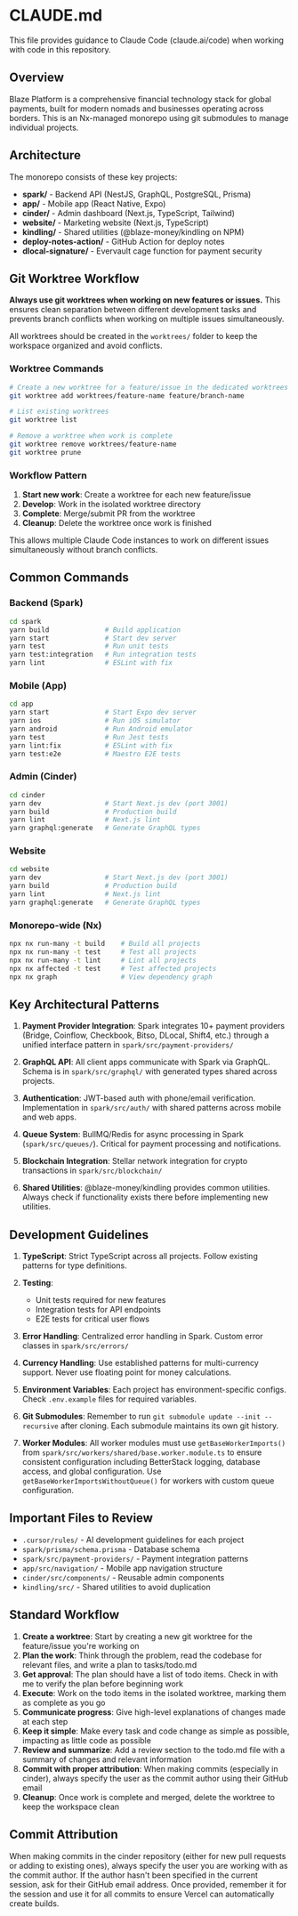 # CLAUDE.md

This file provides guidance to Claude Code (claude.ai/code) when working with code in this repository.

## Overview

Blaze Platform is a comprehensive financial technology stack for global payments, built for modern nomads and businesses operating across borders. This is an Nx-managed monorepo using git submodules to manage individual projects.

## Architecture

The monorepo consists of these key projects:

- **spark/** - Backend API (NestJS, GraphQL, PostgreSQL, Prisma)
- **app/** - Mobile app (React Native, Expo)
- **cinder/** - Admin dashboard (Next.js, TypeScript, Tailwind)
- **website/** - Marketing website (Next.js, TypeScript)
- **kindling/** - Shared utilities (@blaze-money/kindling on NPM)
- **deploy-notes-action/** - GitHub Action for deploy notes
- **dlocal-signature/** - Evervault cage function for payment security

## Git Worktree Workflow

**Always use git worktrees when working on new features or issues.** This ensures clean separation between different development tasks and prevents branch conflicts when working on multiple issues simultaneously.

All worktrees should be created in the `worktrees/` folder to keep the workspace organized and avoid conflicts.

### Worktree Commands
```bash
# Create a new worktree for a feature/issue in the dedicated worktrees folder
git worktree add worktrees/feature-name feature/branch-name

# List existing worktrees
git worktree list

# Remove a worktree when work is complete
git worktree remove worktrees/feature-name
git worktree prune
```

### Workflow Pattern
1. **Start new work**: Create a worktree for each new feature/issue
2. **Develop**: Work in the isolated worktree directory
3. **Complete**: Merge/submit PR from the worktree
4. **Cleanup**: Delete the worktree once work is finished

This allows multiple Claude Code instances to work on different issues simultaneously without branch conflicts.

## Common Commands

### Backend (Spark)
```bash
cd spark
yarn build              # Build application
yarn start              # Start dev server
yarn test               # Run unit tests
yarn test:integration   # Run integration tests
yarn lint               # ESLint with fix
```

### Mobile (App)
```bash
cd app
yarn start              # Start Expo dev server
yarn ios                # Run iOS simulator
yarn android            # Run Android emulator
yarn test               # Run Jest tests
yarn lint:fix           # ESLint with fix
yarn test:e2e           # Maestro E2E tests
```

### Admin (Cinder)
```bash
cd cinder
yarn dev                # Start Next.js dev (port 3001)
yarn build              # Production build
yarn lint               # Next.js lint
yarn graphql:generate   # Generate GraphQL types
```

### Website
```bash
cd website
yarn dev                # Start Next.js dev (port 3001)
yarn build              # Production build
yarn lint               # Next.js lint
yarn graphql:generate   # Generate GraphQL types
```

### Monorepo-wide (Nx)
```bash
npx nx run-many -t build    # Build all projects
npx nx run-many -t test     # Test all projects
npx nx run-many -t lint     # Lint all projects
npx nx affected -t test     # Test affected projects
npx nx graph                # View dependency graph
```

## Key Architectural Patterns

1. **Payment Provider Integration**: Spark integrates 10+ payment providers (Bridge, Coinflow, Checkbook, Bitso, DLocal, Shift4, etc.) through a unified interface pattern in `spark/src/payment-providers/`

2. **GraphQL API**: All client apps communicate with Spark via GraphQL. Schema is in `spark/src/graphql/` with generated types shared across projects.

3. **Authentication**: JWT-based auth with phone/email verification. Implementation in `spark/src/auth/` with shared patterns across mobile and web apps.

4. **Queue System**: BullMQ/Redis for async processing in Spark (`spark/src/queues/`). Critical for payment processing and notifications.

5. **Blockchain Integration**: Stellar network integration for crypto transactions in `spark/src/blockchain/`

6. **Shared Utilities**: @blaze-money/kindling provides common utilities. Always check if functionality exists there before implementing new utilities.

## Development Guidelines

1. **TypeScript**: Strict TypeScript across all projects. Follow existing patterns for type definitions.

2. **Testing**: 
   - Unit tests required for new features
   - Integration tests for API endpoints
   - E2E tests for critical user flows

3. **Error Handling**: Centralized error handling in Spark. Custom error classes in `spark/src/errors/`

4. **Currency Handling**: Use established patterns for multi-currency support. Never use floating point for money calculations.

5. **Environment Variables**: Each project has environment-specific configs. Check `.env.example` files for required variables.

6. **Git Submodules**: Remember to run `git submodule update --init --recursive` after cloning. Each submodule maintains its own git history.

7. **Worker Modules**: All worker modules must use `getBaseWorkerImports()` from `spark/src/workers/shared/base.worker.module.ts` to ensure consistent configuration including BetterStack logging, database access, and global configuration. Use `getBaseWorkerImportsWithoutQueue()` for workers with custom queue configuration.

## Important Files to Review

- `.cursor/rules/` - AI development guidelines for each project
- `spark/prisma/schema.prisma` - Database schema
- `spark/src/payment-providers/` - Payment integration patterns
- `app/src/navigation/` - Mobile app navigation structure
- `cinder/src/components/` - Reusable admin components
- `kindling/src/` - Shared utilities to avoid duplication

## Standard Workflow

1. **Create a worktree**: Start by creating a new git worktree for the feature/issue you're working on
2. **Plan the work**: Think through the problem, read the codebase for relevant files, and write a plan to tasks/todo.md
3. **Get approval**: The plan should have a list of todo items. Check in with me to verify the plan before beginning work
4. **Execute**: Work on the todo items in the isolated worktree, marking them as complete as you go
5. **Communicate progress**: Give high-level explanations of changes made at each step
6. **Keep it simple**: Make every task and code change as simple as possible, impacting as little code as possible
7. **Review and summarize**: Add a review section to the todo.md file with a summary of changes and relevant information
8. **Commit with proper attribution**: When making commits (especially in cinder), always specify the user as the commit author using their GitHub email
9. **Cleanup**: Once work is complete and merged, delete the worktree to keep the workspace clean

## Commit Attribution

When making commits in the cinder repository (either for new pull requests or adding to existing ones), always specify the user you are working with as the commit author. If the author hasn't been specified in the current session, ask for their GitHub email address. Once provided, remember it for the session and use it for all commits to ensure Vercel can automatically create builds.